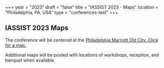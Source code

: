 +++
year = "2023"
draft = "false"
title = "IASSIST 2023 - Maps"
location = "Philadelphia, PA, USA"
type = "conferences-test"
+++

## IASSIST 2023 Maps

The conference will be centered at the [Philadelphia Marriott Old City. Click for a map.](https://www.openstreetmap.org/way/147318001#map=17/39.94617/-75.14362).

Additional maps will be posted with locations of workshops, reception, and banquet when available.
